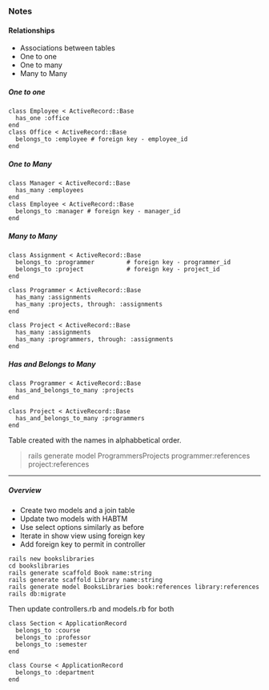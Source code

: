### Notes

#### Relationships

* Associations between tables
* One to one
* One to many
* Many to Many

##### One to one

```
class Employee < ActiveRecord::Base
  has_one :office
end
class Office < ActiveRecord::Base
  belongs_to :employee # foreign key - employee_id
end
```

##### One to Many

```
class Manager < ActiveRecord::Base
  has_many :employees
end
class Employee < ActiveRecord::Base
  belongs_to :manager # foreign key - manager_id
end
```

##### Many to Many

```
class Assignment < ActiveRecord::Base
  belongs_to :programmer         # foreign key - programmer_id
  belongs_to :project            # foreign key - project_id
end

class Programmer < ActiveRecord::Base
  has_many :assignments
  has_many :projects, through: :assignments
end

class Project < ActiveRecord::Base
  has_many :assignments
  has_many :programmers, through: :assignments
end
```

##### Has and Belongs to Many

```
class Programmer < ActiveRecord::Base
  has_and_belongs_to_many :projects
end

class Project < ActiveRecord::Base
  has_and_belongs_to_many :programmers
end
```

Table created with the names in alphabbetical order.

> rails generate model ProgrammersProjects programmer:references project:references

---

##### Overview


* Create two models and a join table
* Update two models with HABTM
* Use select options similarly as before
* Iterate in show view using foreign key
* Add foreign key to permit in controller

``` rails
rails new bookslibraries
cd bookslibraries
rails generate scaffold Book name:string
rails generate scaffold Library name:string
rails generate model BooksLibraries book:references library:references
rails db:migrate
```

Then update controllers.rb and models.rb for both

``` rails
class Section < ApplicationRecord
  belongs_to :course
  belongs_to :professor
  belongs_to :semester
end

class Course < ApplicationRecord
  belongs_to :department
end
```